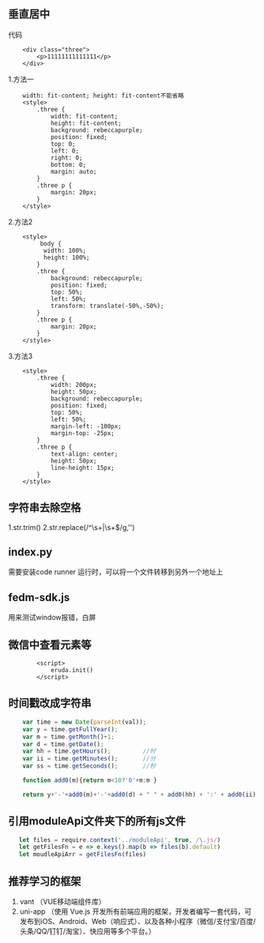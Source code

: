 ## 垂直居中

代码
```
    <div class="three">
        <p>11111111111111</p>
    </div>
```
1.方法一
```
    width: fit-content; height: fit-content不能省略
    <style>
        .three {
            width: fit-content;
            height: fit-content;
            background: rebeccapurple;
            position: fixed;
            top: 0;
            left: 0;
            right: 0;
            bottom: 0;
            margin: auto;
        }
        .three p {
            margin: 20px;
        }
    </style>
```

2.方法2
```
    <style>
         body {
          width: 100%;
          height: 100%;
        }
        .three {
            background: rebeccapurple;
            position: fixed;
            top: 50%;
            left: 50%;
            transform: translate(-50%,-50%);
        }
        .three p {
            margin: 20px;
        }
    </style>
```

3.方法3
```
    <style>
        .three {
            width: 200px;
            height: 50px;
            background: rebeccapurple;
            position: fixed;
            top: 50%;
            left: 50%;
            margin-left: -100px;
            margin-top: -25px;
        }
        .three p {
            text-align: center;
            height: 50px;
            line-height: 15px;
        }
    </style>
```

## 字符串去除空格
1.str.trim()
2.str.replace(/^\s+|\s+$/g,'')

## index.py
需要安装code runner
运行时，可以将一个文件转移到另外一个地址上

## fedm-sdk.js
用来测试window报错，白屏

## 微信中查看元素等
  <script src="https://cdn.bootcss.com/eruda/1.5.2/eruda.min.js"></script>
			<script>
				eruda.init()
			</script>

## 时间戳改成字符串
```js
    var time = new Date(parseInt(val));
    var y = time.getFullYear();
    var m = time.getMonth()+1;
    var d = time.getDate();
    var hh = time.getHours();         //时
    var ii = time.getMinutes();       //分
    var ss = time.getSeconds();       //秒

    function add0(m){return m<10?'0'+m:m }

    return y+'-'+add0(m)+'-'+add0(d) + " " + add0(hh) + ':' + add0(ii) + ':' + add0(ss)
```

## 引用moduleApi文件夹下的所有js文件
```js
   let files = require.context('../moduleApi', true, /\.js/)
   let getFilesFn = e => e.keys().map(b => files(b).default)
   let moudleApiArr = getFilesFn(files)
```

## 推荐学习的框架
1. vant （VUE移动端组件库）
2. uni-app （使用 Vue.js 开发所有前端应用的框架，开发者编写一套代码，可发布到iOS、Android、Web（响应式）、以及各种小程序（微信/支付宝/百度/头条/QQ/钉钉/淘宝）、快应用等多个平台。）

